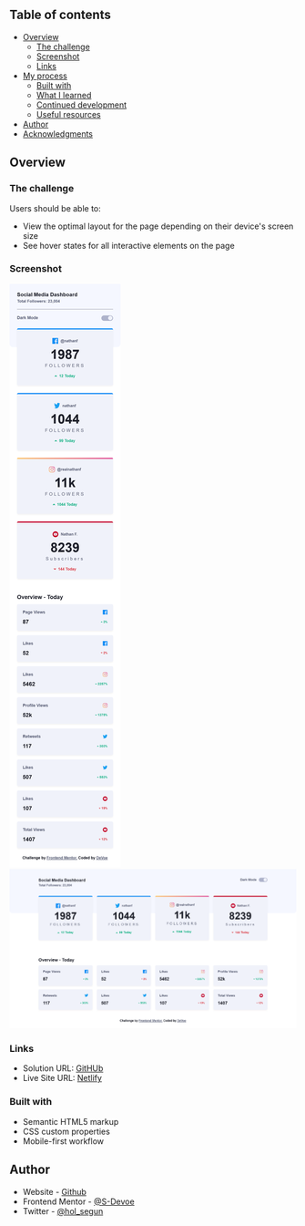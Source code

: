 ## Table of contents

- [Overview](#overview)
  - [The challenge](#the-challenge)
  - [Screenshot](#screenshot)
  - [Links](#links)
- [My process](#my-process)
  - [Built with](#built-with)
  - [What I learned](#what-i-learned)
  - [Continued development](#continued-development)
  - [Useful resources](#useful-resources)
- [Author](#author)
- [Acknowledgments](#acknowledgments)



## Overview

### The challenge

Users should be able to:

- View the optimal layout for the page depending on their device's screen size
- See hover states for all interactive elements on the page

### Screenshot

![Mobile](https://github.com/S-Devoe/socialMediaDashboard/blob/main/Mobile-SS.png?raw=true)
![Desktop](https://github.com/S-Devoe/socialMediaDashboard/blob/main/Desktop-SS.png?raw=true)

### Links

- Solution URL: [GitHUb](https://github.com/S-Devoe/socialMediaDashboard.git)
- Live Site URL: [Netlify](https://suspicious-panini-ce0c29.netlify.app/)


### Built with

- Semantic HTML5 markup
- CSS custom properties
- Mobile-first workflow





## Author

- Website - [Github](https://www.github.com/S-Devoe)
- Frontend Mentor - [@S-Devoe](https://www.frontendmentor.io/profile/S-Devoe)
- Twitter - [@hol_segun](https://www.twitter.com/hol_segun)
